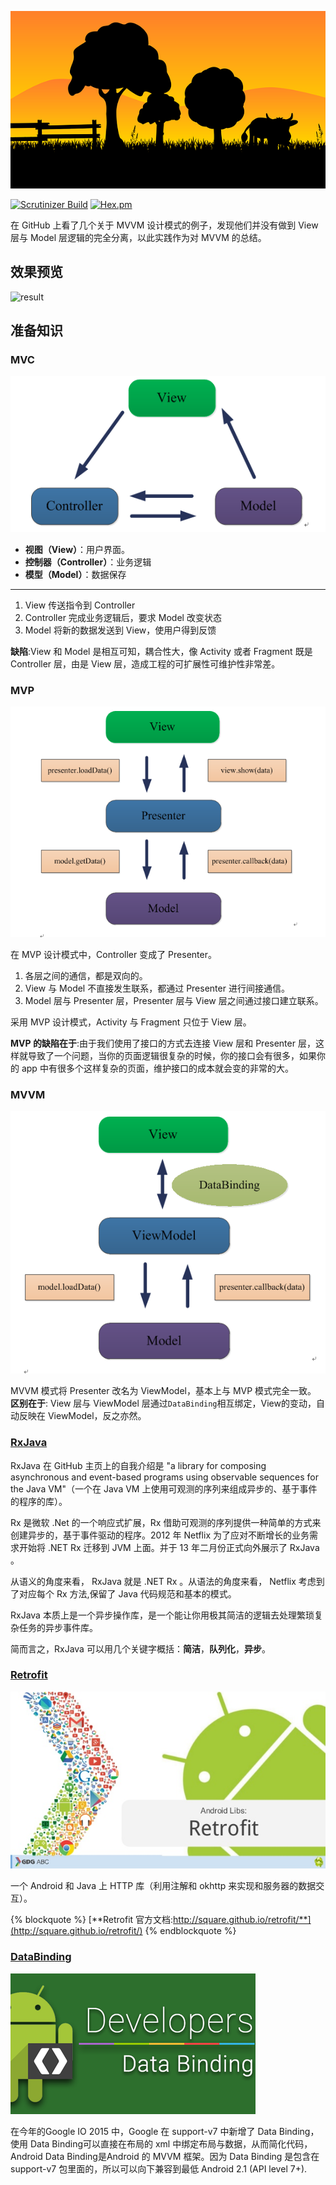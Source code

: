 ![Cover](https://github.com/githubhaohao/ImageRoom/blob/master/Images/country-1295915__340.png?raw=true)

[![Scrutinizer Build](https://img.shields.io/scrutinizer/build/g/filp/whoops.svg)]() [![Hex.pm](https://img.shields.io/hexpm/l/plug.svg)]()

在 GitHub 上看了几个关于 MVVM 设计模式的例子，发现他们并没有做到 View 层与 Model 层逻辑的完全分离，以此实践作为对 MVVM 的总结。

## 效果预览
![result](https://github.com/githubhaohao/MVVMRxJavaRetrofitSample/blob/master/image/sample.gif?raw=true)
## 准备知识
### MVC
![mvc](https://github.com/githubhaohao/ImageRoom/blob/master/Images/mvvm/mvc.PNG?raw=true)

- **视图（View）**：用户界面。
- **控制器（Controller）**：业务逻辑
- **模型（Model）**：数据保存

---
1. View 传送指令到 Controller
2. Controller 完成业务逻辑后，要求 Model 改变状态
3. Model 将新的数据发送到 View，使用户得到反馈

**缺陷**:View 和 Model 是相互可知，耦合性大，像 Activity 或者 Fragment 既是 Controller 层，由是 View 层，造成工程的可扩展性可维护性非常差。

### MVP
![mvp](https://github.com/githubhaohao/ImageRoom/blob/master/Images/mvvm/mvp.png?raw=true)

在 MVP 设计模式中，Controller 变成了 Presenter。

1. 各层之间的通信，都是双向的。
2. View 与 Model 不直接发生联系，都通过 Presenter 进行间接通信。
3. Model 层与 Presenter 层，Presenter 层与 View 层之间通过接口建立联系。

采用 MVP 设计模式，Activity 与 Fragment 只位于 View 层。

**MVP 的缺陷在于**:由于我们使用了接口的方式去连接 View 层和  Presenter 层，这样就导致了一个问题，当你的页面逻辑很复杂的时候，你的接口会有很多，如果你的 app 中有很多个这样复杂的页面，维护接口的成本就会变的非常的大。

### MVVM
![MVVM](https://github.com/githubhaohao/ImageRoom/blob/master/Images/mvvm/mvvp.PNG?raw=true)

MVVM 模式将 Presenter 改名为 ViewModel，基本上与 MVP 模式完全一致。
**区别在于**: View 层与 ViewModel 层通过`DataBinding`相互绑定，View的变动，自动反映在 ViewModel，反之亦然。

### [RxJava](https://github.com/ReactiveX/RxJava )

RxJava 在 GitHub 主页上的自我介绍是 "a library for composing asynchronous and event-based programs using observable sequences for the Java VM"（一个在 Java VM 上使用可观测的序列来组成异步的、基于事件的程序的库）。

Rx 是微软 .Net 的一个响应式扩展，Rx 借助可观测的序列提供一种简单的方式来创建异步的，基于事件驱动的程序。2012 年 Netflix 为了应对不断增长的业务需求开始将 .NET Rx 迁移到 JVM 上面。并于 13 年二月份正式向外展示了 RxJava 。

从语义的角度来看， RxJava 就是 .NET Rx 。从语法的角度来看， Netflix 考虑到了对应每个 Rx 方法,保留了 Java 代码规范和基本的模式。

RxJava 本质上是一个异步操作库，是一个能让你用极其简洁的逻辑去处理繁琐复杂任务的异步事件库。

简而言之，RxJava 可以用几个关键字概括：**简洁**，**队列化**，**异步**。

### [Retrofit](https://github.com/square/retrofit)

![retrofit](https://github.com/githubhaohao/ImageRoom/blob/master/Images/mvvm/android-libs-retrofit-1-638.jpg?raw=true)

一个 Android 和 Java 上 HTTP 库（利用注解和 okhttp 来实现和服务器的数据交互）。

{% blockquote %}
[**Retrofit 官方文档:http://square.github.io/retrofit/**](http://square.github.io/retrofit/)
{% endblockquote %}

### [DataBinding](https://developer.android.com/topic/libraries/data-binding/index.html)

![data-binding](https://github.com/githubhaohao/ImageRoom/blob/master/Images/mvvm/data_binding.png?raw=true)

在今年的Google IO 2015 中，Google 在 support-v7 中新增了 Data Binding，使用 Data Binding可以直接在布局的 xml 中绑定布局与数据，从而简化代码，Android Data Binding是Android 的 MVVM 框架。因为 Data Binding 是包含在 support-v7 包里面的，所以可以向下兼容到最低 Android 2.1 (API level 7+).

